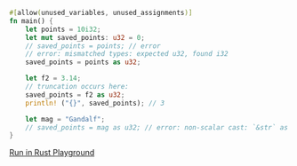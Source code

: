 ```rust
#[allow(unused_variables, unused_assignments)]
fn main() {
    let points = 10i32;
    let mut saved_points: u32 = 0;
    // saved_points = points; // error
    // error: mismatched types: expected u32, found i32
    saved_points = points as u32;

    let f2 = 3.14;
    // truncation occurs here:
    saved_points = f2 as u32;
    println! ("{}", saved_points); // 3  

    let mag = "Gandalf";
    // saved_points = mag as u32; // error: non-scalar cast: `&str` as `u32`
}
```

[Run in Rust Playground](https://play.rust-lang.org/?version=stable&mode=debug&edition=2021&gist=4037c8fa92d5e40e6017e43ee3a941cc&version=stable)

